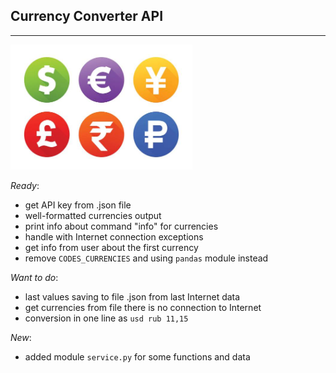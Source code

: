 ## Currency Converter API
___
<img src="img/currencies.jpg" style="height:200px">

*Ready*:
- get API key from .json file
- well-formatted currencies output
- print info about command "info" for currencies
- handle with Internet connection exceptions
- get info from user about the first currency
- remove `CODES_CURRENCIES` and using `pandas` module instead    

*Want to do*:
- last values saving to file .json from last Internet data
- get currencies from file there is no connection to Internet
- conversion in one line as `usd rub 11,15`

*New*:  
- added module `service.py` for some functions and data  
